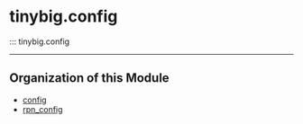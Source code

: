# tinybig.config

::: tinybig.config

---------------------------------------
## Organization of this Module

* [config](config.md)
* [rpn_config](rpn_config.md)
